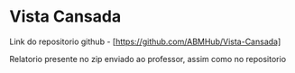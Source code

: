 # Vista Cansada

Link do repositorio github - [https://github.com/ABMHub/Vista-Cansada]

Relatorio presente no zip enviado ao professor, assim como no repositorio
